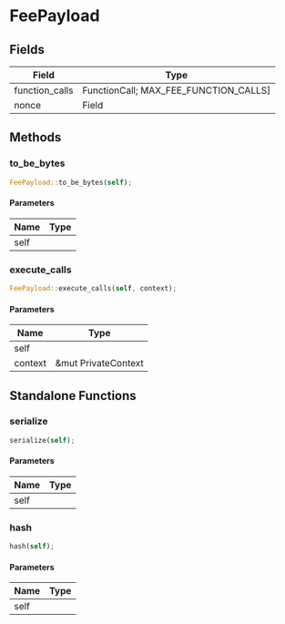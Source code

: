 # FeePayload

## Fields
| Field | Type |
| --- | --- |
| function_calls | FunctionCall; MAX_FEE_FUNCTION_CALLS] |
| nonce | Field |

## Methods

### to_be_bytes

```rust
FeePayload::to_be_bytes(self);
```

#### Parameters
| Name | Type |
| --- | --- |
| self |  |

### execute_calls

```rust
FeePayload::execute_calls(self, context);
```

#### Parameters
| Name | Type |
| --- | --- |
| self |  |
| context | &mut PrivateContext |

## Standalone Functions

### serialize

```rust
serialize(self);
```

#### Parameters
| Name | Type |
| --- | --- |
| self |  |

### hash

```rust
hash(self);
```

#### Parameters
| Name | Type |
| --- | --- |
| self |  |

